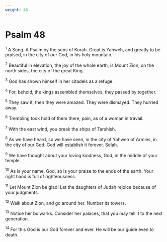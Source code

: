 ```yaml
---
weight: 48
---
```


# Psalm 48

<sup>1</sup> A Song. A Psalm by the sons of Korah. Great is Yahweh, and greatly to be praised, in the city of our God, in his holy mountain. 

<sup>2</sup> Beautiful in elevation, the joy of the whole earth, is Mount Zion, on the north sides, the city of the great King. 

<sup>3</sup> God has shown himself in her citadels as a refuge. 

<sup>4</sup> For, behold, the kings assembled themselves, they passed by together. 

<sup>5</sup> They saw it, then they were amazed. They were dismayed. They hurried away. 

<sup>6</sup> Trembling took hold of them there, pain, as of a woman in travail. 

<sup>7</sup> With the east wind, you break the ships of Tarshish. 

<sup>8</sup> As we have heard, so we have seen, in the city of Yahweh of Armies, in the city of our God. God will establish it forever. Selah. 

<sup>9</sup> We have thought about your loving kindness, God, in the middle of your temple. 

<sup>10</sup> As is your name, God, so is your praise to the ends of the earth. Your right hand is full of righteousness. 

<sup>11</sup> Let Mount Zion be glad! Let the daughters of Judah rejoice because of your judgments. 

<sup>12</sup> Walk about Zion, and go around her. Number its towers. 

<sup>13</sup> Notice her bulwarks. Consider her palaces, that you may tell it to the next generation. 

<sup>14</sup> For this God is our God forever and ever. He will be our guide even to death. 


